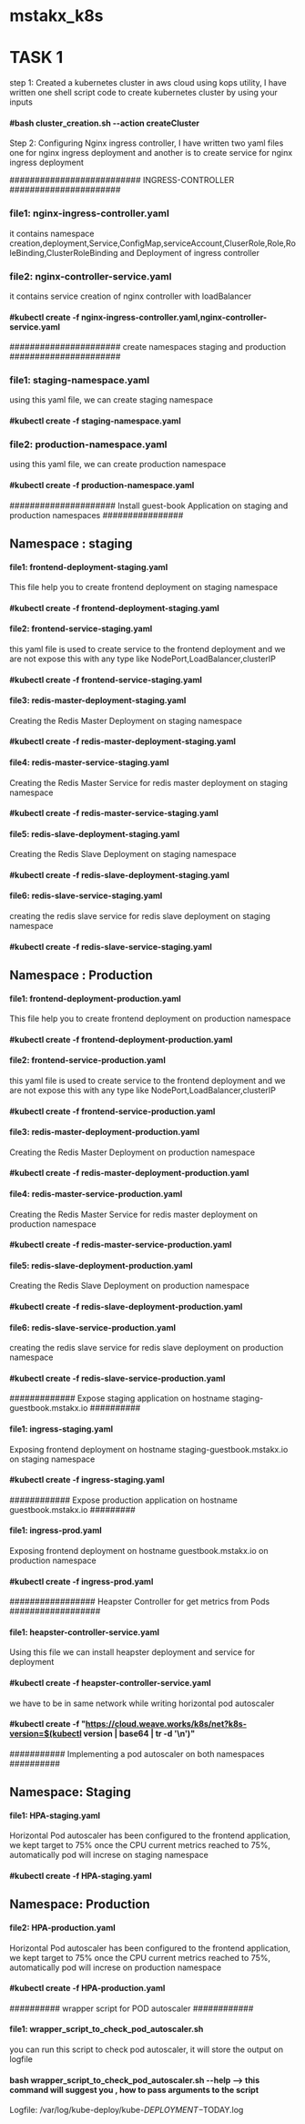 # mstakx_k8s
# TASK 1
step 1: Created a kubernetes cluster in aws cloud using kops utility, I have written one shell script code to create kubernetes cluster by using your inputs
#### #bash cluster_creation.sh --action createCluster

Step 2: Configuring Nginx ingress controller, I have written two yaml files one for nginx ingress deployment and another is to create service for nginx ingress deployment 

########################## INGRESS-CONTROLLER ######################
### file1: nginx-ingress-controller.yaml 
it contains namespace creation,deployment,Service,ConfigMap,serviceAccount,CluserRole,Role,RoleBinding,ClusterRoleBinding and Deployment of ingress controller

### file2: nginx-controller-service.yaml
it contains service creation of nginx controller with loadBalancer
#### #kubectl create -f nginx-ingress-controller.yaml,nginx-controller-service.yaml

###################### create namespaces staging and production ######################
### file1: staging-namespace.yaml
using this yaml file, we can create staging namespace

#### #kubectl create -f staging-namespace.yaml

### file2: production-namespace.yaml
using this yaml file, we can create production namespace

#### #kubectl create -f production-namespace.yaml


##################### Install guest-book Application on staging and production namespaces ################
## Namespace : staging
#### file1: frontend-deployment-staging.yaml
This file help you to create frontend deployment on staging namespace
#### #kubectl create -f frontend-deployment-staging.yaml
#### file2: frontend-service-staging.yaml
this yaml file is used to create service to the frontend deployment and we are not expose this with any type like NodePort,LoadBalancer,clusterIP
#### #kubectl create -f frontend-service-staging.yaml

#### file3: redis-master-deployment-staging.yaml
Creating the Redis Master Deployment on staging namespace
#### #kubectl create -f redis-master-deployment-staging.yaml

#### file4: redis-master-service-staging.yaml
Creating the Redis Master Service for redis master deployment on staging namespace
#### #kubectl create -f redis-master-service-staging.yaml
#### file5: redis-slave-deployment-staging.yaml
Creating the Redis Slave Deployment on staging namespace
#### #kubectl create -f redis-slave-deployment-staging.yaml
#### file6: redis-slave-service-staging.yaml
creating the redis slave service for redis slave deployment on staging namespace
#### #kubectl create -f redis-slave-service-staging.yaml

## Namespace : Production
#### file1: frontend-deployment-production.yaml
This file help you to create frontend deployment on production namespace
#### #kubectl create -f frontend-deployment-production.yaml
#### file2: frontend-service-production.yaml
this yaml file is used to create service to the frontend deployment and we are not expose this with any type like NodePort,LoadBalancer,clusterIP
#### #kubectl create -f frontend-service-production.yaml

#### file3: redis-master-deployment-production.yaml
Creating the Redis Master Deployment on production namespace
#### #kubectl create -f redis-master-deployment-production.yaml

#### file4: redis-master-service-production.yaml
Creating the Redis Master Service for redis master deployment on production namespace
#### #kubectl create -f redis-master-service-production.yaml
#### file5: redis-slave-deployment-production.yaml
Creating the Redis Slave Deployment on production namespace
#### #kubectl create -f redis-slave-deployment-production.yaml
#### file6: redis-slave-service-production.yaml
creating the redis slave service for redis slave deployment on production namespace
#### #kubectl create -f redis-slave-service-production.yaml

############# Expose staging application on hostname staging-guestbook.mstakx.io ##########
#### file1: ingress-staging.yaml
Exposing frontend deployment on hostname staging-guestbook.mstakx.io on staging namespace
#### #kubectl create -f ingress-staging.yaml

############ Expose production application on hostname guestbook.mstakx.io #########
#### file1: ingress-prod.yaml
Exposing frontend deployment on hostname guestbook.mstakx.io on production namespace
#### #kubectl create -f ingress-prod.yaml

################# Heapster Controller for get metrics from Pods ##################
#### file1: heapster-controller-service.yaml
Using this file we can install heapster deployment and service for deployment
#### #kubectl create -f heapster-controller-service.yaml

we have to be in same network while writing horizontal pod autoscaler

#### #kubectl create -f   "https://cloud.weave.works/k8s/net?k8s-version=$(kubectl version | base64 | tr -d '\n')"

########### Implementing a pod autoscaler on both namespaces ##########
## Namespace: Staging
#### file1: HPA-staging.yaml
Horizontal Pod autoscaler has been configured to the frontend application, we kept target to 75% once the CPU current metrics reached to 75%, automatically pod will increse on staging namespace
#### #kubectl create -f HPA-staging.yaml

## Namespace: Production
#### file2: HPA-production.yaml
Horizontal Pod autoscaler has been configured to the frontend application, we kept target to 75% once the CPU  current metrics reached to 75%, automatically pod will increse on production namespace
#### #kubectl create -f HPA-production.yaml

########## wrapper script for POD autoscaler ############
#### file1: wrapper_script_to_check_pod_autoscaler.sh
you can run this script to check pod autoscaler, it will store the output on logfile
#### bash wrapper_script_to_check_pod_autoscaler.sh --help --> this command will suggest you , how to pass arguments to the script

Logfile: /var/log/kube-deploy/kube-$DEPLOYMENT-$TODAY.log  




